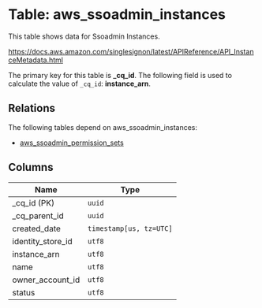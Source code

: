 # Table: aws_ssoadmin_instances

This table shows data for Ssoadmin Instances.

https://docs.aws.amazon.com/singlesignon/latest/APIReference/API_InstanceMetadata.html

The primary key for this table is **_cq_id**.
The following field is used to calculate the value of `_cq_id`: **instance_arn**.
## Relations

The following tables depend on aws_ssoadmin_instances:
  - [aws_ssoadmin_permission_sets](aws_ssoadmin_permission_sets.md)

## Columns

| Name          | Type          |
| ------------- | ------------- |
|_cq_id (PK)|`uuid`|
|_cq_parent_id|`uuid`|
|created_date|`timestamp[us, tz=UTC]`|
|identity_store_id|`utf8`|
|instance_arn|`utf8`|
|name|`utf8`|
|owner_account_id|`utf8`|
|status|`utf8`|